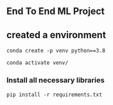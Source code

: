 ## End To End ML Project 

## created a environment
```
conda create -p venv python==3.8

conda activate venv/
```

### Install all necessary libraries
```
pip install -r requirements.txt
```


